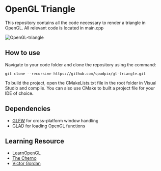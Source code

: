 # OpenGL Triangle
This repository contains all the code necessary to render a triangle in OpenGL. All relevant code is located in main.cpp

![OpenGL-triangle](https://user-images.githubusercontent.com/29679352/124736324-cb671a00-df0e-11eb-8b36-df605d42e17e.PNG)

## How to use

Navigate to your code folder and clone the repository using the command:
```
git clone --recursive https://github.com/spudpix/gl-triangle.git
```
To build the project, open the CMakeLists.txt file in the root folder in Visual Studio and compile. You can also use CMake to built a project file for your IDE of choice.

## Dependencies 

* [GLFW](https://github.com/glfw/glfw) for cross-platform window handling 
* [GLAD](https://github.com/Dav1dde/glad) for loading OpenGL functions

## Learning Resource

* [LearnOpenGL](https://learnopengl.com/)
* [The Cherno](https://www.youtube.com/user/TheChernoProject)
* [Victor Gordan](https://www.youtube.com/channel/UC8WizezjQVClpWfdKMwtcmw)


